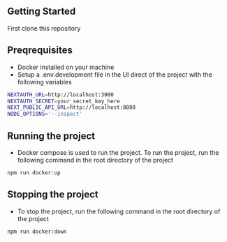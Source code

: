 ## Getting Started
First clone this repository

## Preqrequisites
- Docker installed on your machine
- Setup a .env.development file in the UI direct of the project with the following variables
```bash
NEXTAUTH_URL=http://localhost:3000
NEXTAUTH_SECRET=your_secret_key_here
NEXT_PUBLIC_API_URL=http://localhost:8080
NODE_OPTIONS='--inspect'
```

## Running the project
- Docker compose is used to run the project. To run the project, run the following command in the root directory of the project
```bash
npm run docker:up
```

## Stopping the project
- To stop the project, run the following command in the root directory of the project
```bash
npm run docker:down
```